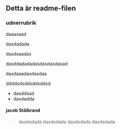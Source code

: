 ## Detta är readme-filen

### udnerrubrik

daaasaad

dasdadada

dasdsaadas

dasddadadadasdasdasdasad

dasdaaadasdasdaa	
	
ddddsdsddsddsddsd

* dasddsad 
* dasdadda
#### jacob Stålbrand
> dasdsdada 
> dasdsdada
> dasdsdada
> dasdsdada

